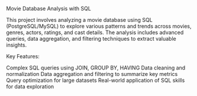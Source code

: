 Movie Database Analysis with SQL

This project involves analyzing a movie database using SQL (PostgreSQL/MySQL) to explore various patterns and trends across movies, genres, actors, ratings, and cast details. The analysis includes advanced queries, data aggregation, and filtering techniques to extract valuable insights.

Key Features:

Complex SQL queries using JOIN, GROUP BY, HAVING
Data cleaning and normalization
Data aggregation and filtering to summarize key metrics
Query optimization for large datasets
Real-world application of SQL skills for data exploration




